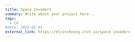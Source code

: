 ```yaml
---
title: Space Invaders
summary: Write about your project here...
tags:
  - CV
#date: 2022-01-01
external_link: https://elvincheung.itch.io/space-invaders
---
```

